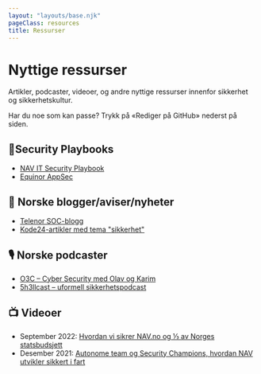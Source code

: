 ```yaml
---
layout: "layouts/base.njk"
pageClass: resources
title: Ressurser
---
```


# Nyttige ressurser

Artikler, podcaster, videoer, og andre nyttige ressurser innenfor sikkerhet og sikkerhetskultur.

Har du noe som kan passe? Trykk på «Rediger på GitHub» nederst på siden.

## 📓Security Playbooks

- [NAV IT Security Playbook](https://sikkerhet.nav.no)
- [Equinor AppSec](https://equinor.github.io/appsec/)

## 📰 Norske blogger/aviser/nyheter

- [Telenor SOC-blogg](https://telenorsoc.blogspot.com/)
- [Kode24-artikler med tema "sikkerhet"](https://www.kode24.no/emne/sikkerhet)

## 🎙️ Norske podcaster

- [O3C – Cyber Security med Olav og Karim](https://www.o3c.no/knowledge)
- [️5h3llcast – uformell sikkerhetspodcast](https://open.spotify.com/show/76cxbNjWBBGzc486SV48YE)

## 📺 Videoer

- September 2022: [Hvordan vi sikrer NAV.no og ⅓ av Norges statsbudsjett](https://vimeo.com/748031584)
- Desember 2021: [Autonome team og Security Champions, hvordan NAV utvikler sikkert i fart](https://vimeo.com/669321429)
